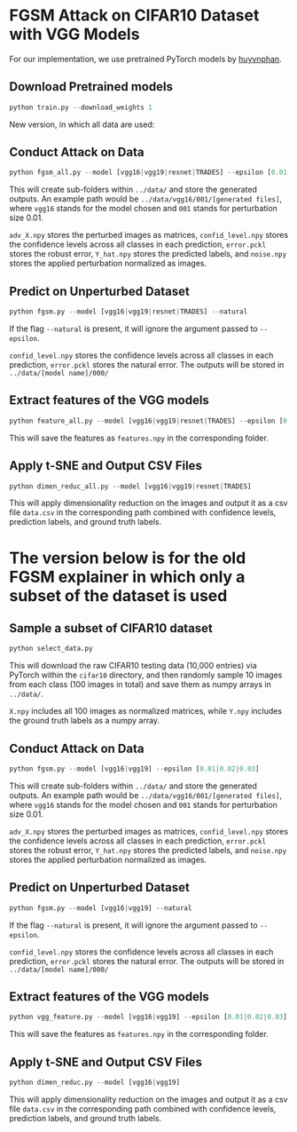 # FGSM Attack on CIFAR10 Dataset with VGG Models

For our implementation, we use pretrained PyTorch models by [huyvnphan](https://github.com/huyvnphan/PyTorch_CIFAR10).

## Download Pretrained models
```python
python train.py --download_weights 1
```

New version, in which all data are used:

## Conduct Attack on Data
```python
python fgsm_all.py --model [vgg16|vgg19|resnet|TRADES] --epsilon [0.01|0.02|0.03]
```
This will create sub-folders within `../data/` and store the generated outputs. An example path would be `../data/vgg16/001/[generated files]`, where `vgg16` stands for the model chosen and `001` stands for perturbation size 0.01.

`adv_X.npy` stores the perturbed images as matrices, `confid_level.npy` stores the confidence levels across all classes in each prediction, `error.pckl` stores the robust error, `Y_hat.npy` stores the predicted labels, and `noise.npy` stores the applied perturbation normalized as images.

## Predict on Unperturbed Dataset
```python
python fgsm.py --model [vgg16|vgg19|resnet|TRADES] --natural
```
If the flag `--natural` is present, it will ignore the argument passed to `--epsilon`.

`confid_level.npy` stores the confidence levels across all classes in each prediction, `error.pckl` stores the natural error. The outputs will be stored in `../data/[model name]/000/`

## Extract features of the VGG models
```python
python feature_all.py --model [vgg16|vgg19|resnet|TRADES] --epsilon [0.01|0.02|0.03] [--natural]
```

This will save the features as `features.npy` in the corresponding folder.

## Apply t-SNE and Output CSV Files
```python
python dimen_reduc_all.py --model [vgg16|vgg19|resnet|TRADES]
```

This will apply dimensionality reduction on the images and output it as a csv file `data.csv` in the corresponding path combined with confidence levels, prediction labels, and ground truth labels.


# The version below is for the old FGSM explainer in which only a subset of the dataset is used

## Sample a subset of CIFAR10 dataset
```python
python select_data.py
```
This will download the raw CIFAR10 testing data (10,000 entries) via PyTorch within the `cifar10` directory, and then randomly sample 10 images from each class (100 images in total) and save them as numpy arrays in `../data/`. 

`X.npy` includes all 100 images as normalized matrices, while `Y.npy` includes the ground truth labels as a numpy array.

## Conduct Attack on Data
```python
python fgsm.py --model [vgg16|vgg19] --epsilon [0.01|0.02|0.03]
```
This will create sub-folders within `../data/` and store the generated outputs. An example path would be `../data/vgg16/001/[generated files]`, where `vgg16` stands for the model chosen and `001` stands for perturbation size 0.01.

`adv_X.npy` stores the perturbed images as matrices, `confid_level.npy` stores the confidence levels across all classes in each prediction, `error.pckl` stores the robust error, `Y_hat.npy` stores the predicted labels, and `noise.npy` stores the applied perturbation normalized as images.

## Predict on Unperturbed Dataset
```python
python fgsm.py --model [vgg16|vgg19] --natural
```
If the flag `--natural` is present, it will ignore the argument passed to `--epsilon`.

`confid_level.npy` stores the confidence levels across all classes in each prediction, `error.pckl` stores the natural error. The outputs will be stored in `../data/[model name]/000/`

## Extract features of the VGG models
```python
python vgg_feature.py --model [vgg16|vgg19] --epsilon [0.01|0.02|0.03] [--natural]
```

This will save the features as `features.npy` in the corresponding folder.

## Apply t-SNE and Output CSV Files
```python
python dimen_reduc.py --model [vgg16|vgg19]
```

This will apply dimensionality reduction on the images and output it as a csv file `data.csv` in the corresponding path combined with confidence levels, prediction labels, and ground truth labels.
